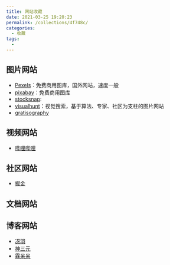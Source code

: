 ```yaml
---
title: 网站收藏
date: 2021-03-25 19:20:23
permalink: /collections/4f748c/
categories:
  - 收藏
tags:
  - 
---
```

## 图片网站
- [Pexels](https://www.pexels.com/zh-cn/)：免费商用图库，国外网站，速度一般
- [pixabay](https://pixabay.com/zh/)：免费商用图库
- [stocksnap](https://stocksnap.io):
- [visualhunt](https://visualhunt.com/)：视觉搜索，基于算法、专家、社区为支柱的图片网站
- [gratisography](https://gratisography.com/)

## 视频网站
- [哔哩哔哩]()

## 社区网站
- [掘金](https://juejin.cn)

## 文档网站

## 博客网站
- [冴羽](https://github.com/mqyqingfeng/Blog)
- [神三元](http://47.98.159.95/my_blog)
- [霖呆呆](https://github.com/LinDaiDai/niubility-coding-js)